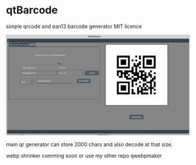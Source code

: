 # qtBarcode
simple qrcode and ean13 barcode generator MIT licence

![qtBarcode v1.0](screenshot.png)


main qr generator can store 2000 chars and also decode at that size.

webp shrinker comming soon or use my other repo qwebpmaker
